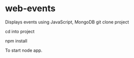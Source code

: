 # web-events
Displays events using  JavaScript, MongoDB
git clone project 

cd into project

npm install 

To start node app. 
